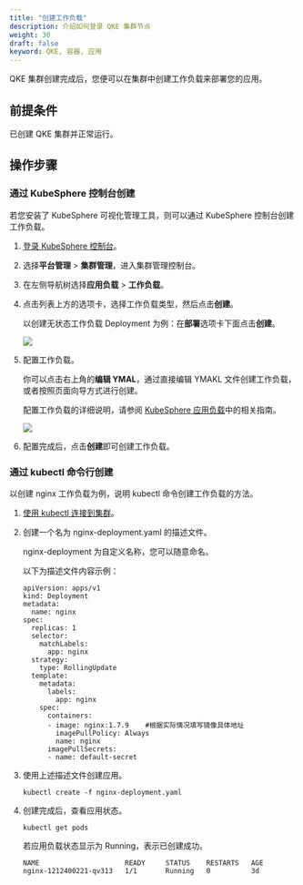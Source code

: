 ```yaml
---
title: "创建工作负载"
description: 介绍如何登录 QKE 集群节点
weight: 30
draft: false
keyword: QKE, 容器, 应用
---
```


QKE 集群创建完成后，您便可以在集群中创建工作负载来部署您的应用。

## 前提条件

已创建 QKE 集群并正常运行。

## 操作步骤

### 通过 KubeSphere 控制台创建

若您安装了 KubeSphere 可视化管理工具，则可以通过 KubeSphere 控制台创建工作负载。

1. [登录 KubeSphere 控制台](/container/qke_plus/manual/console/access_ks/)。

2. 选择**平台管理** > **集群管理**，进入集群管理控制台。

3. 在左侧导航树选择**应用负载** > **工作负载**。

4. 点击列表上方的选项卡，选择工作负载类型，然后点击**创建**。

   以创建无状态工作负载 Deployment 为例：在**部署**选项卡下面点击**创建**。

   ![](../../_images/create_workload.png)

5. 配置工作负载。

   你可以点击右上角的**编辑 YMAL**，通过直接编辑 YMAKL 文件创建工作负载，或者按照页面向导方式进行创建。

   配置工作负载的详细说明，请参阅 [KubeSphere 应用负载](https://kubesphere.com.cn/docs/project-user-guide/application-workloads/deployments/)中的相关指南。

   ![](../../_images/create_deployment_1.png)

6. 配置完成后，点击**创建**即可创建工作负载。

### 通过 kubectl 命令行创建

以创建 nginx 工作负载为例，说明 kubectl 命令创建工作负载的方法。

1. [使用 kubectl 连接到集群](/container/qke_plus/manual/mgt_cluster/connect/kubectl_cnect/)。

2. 创建一个名为 nginx-deployment.yaml 的描述文件。

   nginx-deployment 为自定义名称，您可以随意命名。

   以下为描述文件内容示例：

   ```
   apiVersion: apps/v1
   kind: Deployment
   metadata:
     name: nginx
   spec:
     replicas: 1
     selector:
       matchLabels:
         app: nginx
     strategy:
       type: RollingUpdate
     template:
       metadata:
         labels:
           app: nginx
       spec:
         containers:
         - image: nginx:1.7.9    #根据实际情况填写镜像具体地址
           imagePullPolicy: Always
           name: nginx
         imagePullSecrets:
         - name: default-secret
   ```

   

3. 使用上述描述文件创建应用。

   ```
   kubectl create -f nginx-deployment.yaml
   ```

4. 创建完成后，查看应用状态。

   ```
   kubectl get pods
   ```

   若应用负载状态显示为 Running，表示已创建成功。

   ```
   NAME                     READY     STATUS    RESTARTS   AGE
   nginx-1212400221-qv313   1/1       Running   0          3d
   ```

   

